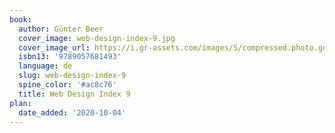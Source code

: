 ```yaml
---
book:
  author: Günter Beer
  cover_image: web-design-index-9.jpg
  cover_image_url: https://i.gr-assets.com/images/S/compressed.photo.goodreads.com/books/1355915907l/8685307.jpg
  isbn13: '9789057681493'
  language: de
  slug: web-design-index-9
  spine_color: '#ac8c76'
  title: Web Design Index 9
plan:
  date_added: '2020-10-04'
---
```


